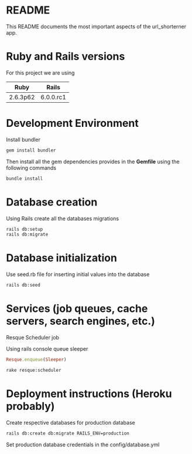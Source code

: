 # README

This README documents the most important aspects
of the url_shorterner app.

# Ruby and Rails versions

For this project we are using 

| Ruby      | Rails      | 
|:--------: |:---------: |
|2.6.3p62   |  6.0.0.rc1 |

# Development Environment

Install bundler 

```bash
gem install bundler

```

Then install all the gem dependencies provides in the
**Gemfile** using the following commands

```bash
bundle install
```

# Database creation
Using Rails create all the databases migrations


```bash
rails db:setup
rails db:migrate
```


# Database initialization

Use seed.rb file for inserting initial values into the database

```bash
rails db:seed

```

# Services (job queues, cache servers, search engines, etc.)

Resque Scheduler job 

Using rails console queue sleeper
```ruby
Resque.enqueue(Sleeper)
```

```bash
rake resque:scheduler
```
# Deployment instructions (Heroku probably)


Create respective databases for production database

```bash
rails db:create db:migrate RAILS_ENV=production
```
Set production database credentials
in the config/database.yml 



